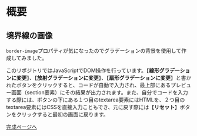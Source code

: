 # 概要

## 境界線の画像

`border-image`プロパティが気になったのでグラデーションの背景を使用して作成してみました。

このリポジトリではJavaScriptでDOM操作を行っています。【**線形グラデーションに変更**】、【**放射グラデーションに変更**】、【**扇形グラデーションに変更**】と書かれたボタンをクリックすると、コードが自動で入力され、最上部にあるプレビュー画面（section要素）にその結果が出力されます。また、自分でコードを入力する際には、ボタンの下にある１つ目のtextarea要素にはHTMLを、２つ目のtextarea要素にはCSSを直接入力こともでき、元に戻す際には【**リセット**】ボタンをクリックすると最初の画面に戻ります。


[完成ページへ](https://yscyber.github.io/border-images/ "https://yscyber.github.io/border-images/")

